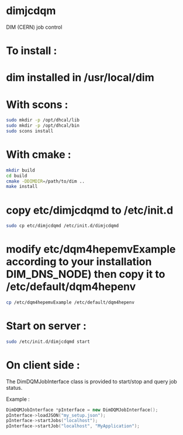 # dimjcdqm
DIM (CERN) job control

# To install :
# dim installed in /usr/local/dim

# With scons :
``` bash
sudo mkdir -p /opt/dhcal/lib
sudo mkdir -p /opt/dhcal/bin
sudo scons install
```

# With cmake :
``` bash
mkdir build
cd build
cmake -DDIMDIR=/path/to/dim ..
make install
```

# copy etc/dimjcdqmd to /etc/init.d
``` bash
sudo cp etc/dimjcdqmd /etc/init.d/dimjcdqmd
```

# modify etc/dqm4hepemvExample according to your installation DIM_DNS_NODE) then copy it to /etc/default/dqm4hepenv
``` bash
cp /etc/dqm4hepemvExample /etc/default/dqm4hepenv
```
# Start on server :
``` bash
sudo /etc/init.d/dimjcdqmd start
```

# On client side :
The DimDQMJobInterface class is provided to start/stop and query job status.

Example :
``` c++
DimDQMJobInterface *pInterface = new DimDQMJobInterface();
pInterface->loadJSON("my_setup.json");
pInterface->startJobs("localhost");
pInterface->startJob("localhost", "MyApplication");
```